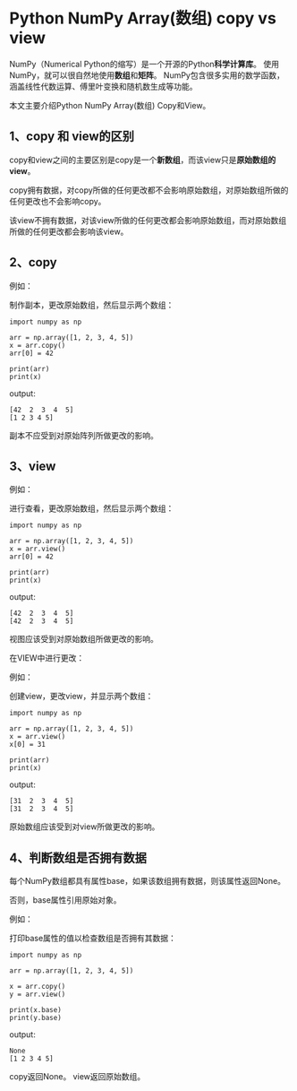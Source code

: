 # Python NumPy Array(数组) copy vs view

NumPy（Numerical Python的缩写）是一个开源的Python**科学计算库**。
使用NumPy，就可以很自然地使用**数组**和**矩阵**。
NumPy包含很多实用的数学函数，涵盖线性代数运算、傅里叶变换和随机数生成等功能。

本文主要介绍Python NumPy Array(数组) Copy和View。

## 1、copy 和 view的区别

copy和view之间的主要区别是copy是一个**新数组**，而该view只是**原始数组的view**。

copy拥有数据，对copy所做的任何更改都不会影响原始数组，对原始数组所做的任何更改也不会影响copy。

该view不拥有数据，对该view所做的任何更改都会影响原始数组，而对原始数组所做的任何更改都会影响该view。

## 2、copy
例如：

制作副本，更改原始数组，然后显示两个数组：
```text
import numpy as np

arr = np.array([1, 2, 3, 4, 5])
x = arr.copy()
arr[0] = 42

print(arr)
print(x)
```
output:
```text
[42  2  3  4  5]
[1 2 3 4 5]
```

副本不应受到对原始阵列所做更改的影响。

## 3、view
例如：

进行查看，更改原始数组，然后显示两个数组：
```text
import numpy as np

arr = np.array([1, 2, 3, 4, 5])
x = arr.view()
arr[0] = 42

print(arr)
print(x)
```
output:
```text
[42  2  3  4  5]
[42  2  3  4  5]
```

视图应该受到对原始数组所做更改的影响。

在VIEW中进行更改：

例如：

创建view，更改view，并显示两个数组：
```text
import numpy as np

arr = np.array([1, 2, 3, 4, 5])
x = arr.view()
x[0] = 31

print(arr)
print(x)
```
output:
```text
[31  2  3  4  5]
[31  2  3  4  5]
```

原始数组应该受到对view所做更改的影响。

## 4、判断数组是否拥有数据
每个NumPy数组都具有属性base，如果该数组拥有数据，则该属性返回None。

否则，base属性引用原始对象。

例如：

打印base属性的值以检查数组是否拥有其数据：
```text
import numpy as np

arr = np.array([1, 2, 3, 4, 5])

x = arr.copy()
y = arr.view()

print(x.base)
print(y.base)
```
output:
```text
None
[1 2 3 4 5]
```

copy返回None。
view返回原始数组。